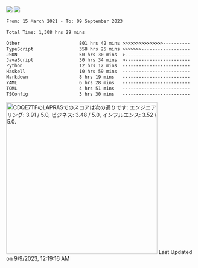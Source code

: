 <div>
  <img src="https://github-readme-stats.vercel.app/api?username=naporin0624&count_private=true&show_icons=true" />
  <img src="https://github-readme-stats.vercel.app/api/top-langs/?username=naporin0624&layout=compact&hide=css" />
  <!--START_SECTION:waka-->

```txt
From: 15 March 2021 - To: 09 September 2023

Total Time: 1,308 hrs 29 mins

Other                      801 hrs 42 mins >>>>>>>>>>>>>>>----------   61.27 %
TypeScript                 358 hrs 25 mins >>>>>>>------------------   27.39 %
JSON                       50 hrs 30 mins  >------------------------   03.86 %
JavaScript                 30 hrs 34 mins  >------------------------   02.34 %
Python                     12 hrs 12 mins  -------------------------   00.93 %
Haskell                    10 hrs 59 mins  -------------------------   00.84 %
Markdown                   8 hrs 19 mins   -------------------------   00.64 %
YAML                       6 hrs 28 mins   -------------------------   00.50 %
TOML                       4 hrs 51 mins   -------------------------   00.37 %
TSConfig                   3 hrs 30 mins   -------------------------   00.27 %
```

<!--END_SECTION:waka-->
  
  <!--START_SECTION:lapras-card-->
<p ><a href="https://lapras.com/public/CDQE7TF" target="_blank" rel="noopener noreferrer"><img alt="CDQE7TFのLAPRASでのスコアは次の通りです: エンジニアリング: 3.91 / 5.0, ビジネス: 3.48 / 5.0, インフルエンス: 3.52 / 5.0." src="https://lapras-card-generator.vercel.app/api/svg?e=3.91&b=3.48&i=3.52&b1=%23232323&b2=%236d6d6d&i1=%23212121&i2=%23818181&l=ja" width="400" ></a>  
Last Updated on 9/9/2023, 12:19:16 AM</p>
<!--END_SECTION:lapras-card-->
</div>
